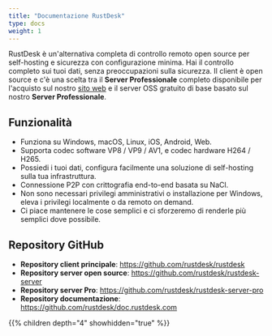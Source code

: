 ```yaml
---
title: "Documentazione RustDesk"
type: docs
weight: 1
---
```


RustDesk è un'alternativa completa di controllo remoto open source per self-hosting e sicurezza con configurazione minima. Hai il controllo completo sui tuoi dati, senza preoccupazioni sulla sicurezza. Il client è open source e c'è una scelta tra il **Server Professionale** completo disponibile per l'acquisto sul nostro [sito web](https://rustdesk.com) e il server OSS gratuito di base basato sul nostro **Server Professionale**.

## Funzionalità
- Funziona su Windows, macOS, Linux, iOS, Android, Web.
- Supporta codec software VP8 / VP9 / AV1, e codec hardware H264 / H265.
- Possiedi i tuoi dati, configura facilmente una soluzione di self-hosting sulla tua infrastruttura.
- Connessione P2P con crittografia end-to-end basata su NaCl.
- Non sono necessari privilegi amministrativi o installazione per Windows, eleva i privilegi localmente o da remoto on demand.
- Ci piace mantenere le cose semplici e ci sforzeremo di renderle più semplici dove possibile.

## Repository GitHub
- **Repository client principale**: https://github.com/rustdesk/rustdesk
- **Repository server open source**: https://github.com/rustdesk/rustdesk-server
- **Repository server Pro**: https://github.com/rustdesk/rustdesk-server-pro
- **Repository documentazione**: https://github.com/rustdesk/doc.rustdesk.com

{{% children depth="4" showhidden="true" %}}
